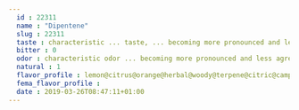 ```yaml
---
  id : 22311
  name : "Dipentene"
  slug : 22311
  taste : characteristic ... taste, ... becoming more pronounced and less agreeable on aging or exposure to air@sweet, citrus taste@characteristic orange taste@fresh, citrus taste
  bitter : 0
  odor : characteristic odor ... becoming more pronounced and less agreeable on aging or exposure to air@penetrating odor@acquires terebinthinate odor upon oxidation@pleasant lemon-like@characteristic orange odor@characteristic odor of orange peels@citrus odor
  natural : 1
  flavor_profile : lemon@citrus@orange@herbal@woody@terpene@citric@camphor
  fema_flavor_profile : 
  date : 2019-03-26T08:47:11+01:00
---
```



